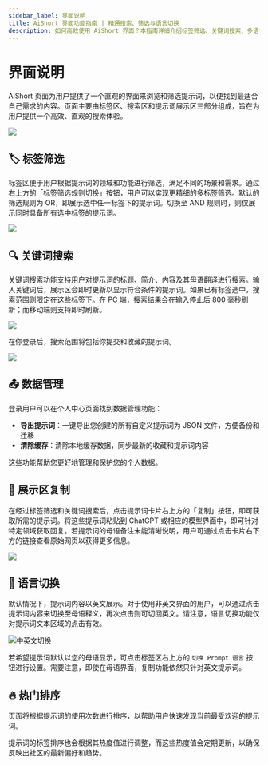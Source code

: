 ```yaml
---
sidebar_label: 界面说明
title: AiShort 界面功能指南 | 精通搜索、筛选与语言切换
description: 如何高效使用 AiShort 界面？本指南详细介绍标签筛选、关键词搜索、多语言切换及热门排序等核心功能，助您快速精准地找到所需 AI 提示词，提升使用效率。
---
```


# 界面说明

AiShort 页面为用户提供了一个直观的界面来浏览和筛选提示词，以便找到最适合自己需求的内容。页面主要由标签区、搜索区和提示词展示区三部分组成，旨在为用户提供一个高效、直观的搜索体验。

![](https://img.newzone.top/2024-03-07-04-56-01.png?imageMogr2/format/webp)

## 🏷︎ 标签筛选

标签区便于用户根据提示词的领域和功能进行筛选，满足不同的场景和需求。通过右上方的「标签筛选规则切换」按钮，用户可以实现更精细的多标签筛选。默认的筛选规则为 OR，即展示选中任一标签下的提示词。切换至 AND 规则时，则仅展示同时具备所有选中标签的提示词。

![](https://img.newzone.top/2023-02-28-10-31-01.png?imageMogr2/format/webp)

## 🔍 关键词搜索

关键词搜索功能支持用户对提示词的标题、简介、内容及其母语翻译进行搜索。输入关键词后，展示区会即时更新以显示符合条件的提示词。如果已有标签选中，搜索范围则限定在这些标签下。在 PC 端，搜索结果会在输入停止后 800 毫秒刷新；而移动端则支持即时刷新。

![](https://img.newzone.top/2023-02-28-10-31-10.png?imageMogr2/format/webp)

在你登录后，搜索范围将包括你提交和收藏的提示词。

![](https://img.newzone.top/2024-08-12-20-38-27.png?imageMogr2/format/webp)

## 📤 数据管理

登录用户可以在个人中心页面找到数据管理功能：

- **导出提示词**：一键导出您创建的所有自定义提示词为 JSON 文件，方便备份和迁移
- **清除缓存**：清除本地缓存数据，同步最新的收藏和提示词内容

这些功能帮助您更好地管理和保护您的个人数据。

## 🔬 展示区复制

在经过标签筛选和关键词搜索后，点击提示词卡片右上方的「复制」按钮，即可获取所需的提示词。将这些提示词粘贴到 ChatGPT 或相应的模型界面中，即可针对特定领域获取回复。若提示词的母语备注未能清晰说明，用户可通过点击卡片右下方的链接查看原始网页以获得更多信息。

![](https://img.newzone.top/2023-06-11-17-10-37.png?imageMogr2/format/webp)

## 💬 语言切换

默认情况下，提示词内容以英文展示。对于使用非英文界面的用户，可以通过点击提示词内容来切换至母语释义，再次点击则可切回英文。请注意，语言切换功能仅对提示词文本区域的点击有效。

![中英文切换](https://img.newzone.top/chatgptshortcut_encn.gif?imageMogr2/format/webp)

若希望提示词默认以您的母语显示，可点击标签区右上方的 `切换 Prompt 语言` 按钮进行设置。需要注意，即使在母语界面，复制功能依然只针对英文提示词。

## 🔥 热门排序

页面将根据提示词的使用次数进行排序，以帮助用户快速发现当前最受欢迎的提示词。

提示词的标签排序也会根据其热度值进行调整，而这些热度值会定期更新，以确保反映出社区的最新偏好和趋势。
